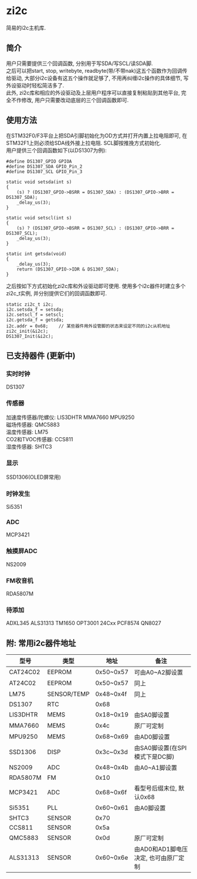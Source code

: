 # zi2c

简易的i2c主机库.

## 简介

用户只需要提供三个回调函数, 分别用于写SDA/写SCL/读SDA脚.  
之后可以把start, stop, writebyte, readbyte(带/不带nak)这五个函数作为回调传给驱动, 大部分i2c设备有这五个操作就足够了, 不用再纠缠i2c操作的具体细节, 写外设驱动时轻松简洁多了.  
此外, zi2c库和相应的外设驱动及上层用户程序可以直接复制粘贴到其他平台, 完全不作修改, 用户只需要改动底层的三个回调函数即可.

## 使用方法

在STM32F0/F3平台上把SDA引脚初始化为OD方式并打开内置上拉电阻即可, 在STM32F1上则必须给SDA线外接上拉电阻. SCL脚按推挽方式初始化.  
用户提供三个回调函数如下(以DS1307为例):

    #define DS1307_GPIO GPIOA
    #define DS1307_SDA GPIO_Pin_2
    #define DS1307_SCL GPIO_Pin_3

    static void setsda(int s)
    {
        (s) ? (DS1307_GPIO->BSRR = DS1307_SDA) : (DS1307_GPIO->BRR = DS1307_SDA);
        _delay_us(3);
    }

    static void setscl(int s)
    {
        (s) ? (DS1307_GPIO->BSRR = DS1307_SCL) : (DS1307_GPIO->BRR = DS1307_SCL);
        _delay_us(3);
    }

    static int getsda(void)
    {
        _delay_us(3);
        return (DS1307_GPIO->IDR & DS1307_SDA);
    }

之后按如下方式初始化zi2c库和外设驱动即可使用.  使用多个i2c器件时建立多个zi2c\_t实例, 并分别提供它们的回调函数即可.

    static zi2c_t i2c;
    i2c.setsda_f = setsda;
    i2c.setscl_f = setscl;
    i2c.getsda_f = getsda;
    i2c.addr = 0x68;    // 某些器件用外设管脚的状态来设定不同的i2c从机地址
    zi2c_init(&i2c);
    DS1307_Init(&i2c);

## 已支持器件 (更新中)

### 实时时钟

DS1307

### 传感器

加速度传感器/陀螺仪: LIS3DHTR MMA7660 MPU9250  
磁场传感器: QMC5883  
温度传感器: LM75  
CO2和TVOC传感器: CCS811  
湿度传感器: SHTC3  

### 显示

SSD1306(OLED屏常用)

### 时钟发生

Si5351

### ADC

MCP3421 

### 触摸屏ADC

NS2009

### FM收音机

RDA5807M

### 待添加

ADXL345 ALS31313 TM1650 OPT3001 24Cxx PCF8574 QN8027

## 附: 常用i2c器件地址

|型号|类型|地址|备注|
|----|----|----|----|
|CAT24C02|EEPROM|0x50~0x57|可由A0~A2脚设置|
|AT24C02|EEPROM|0x50~0x57|同上|
|LM75|SENSOR/TEMP|0x48~0x4f|同上|
|DS1307|RTC|0x68||
|LIS3DHTR|MEMS|0x18~0x19|由SA0脚设置|
|MMA7660|MEMS|0x4c|原厂可定制|
|MPU9250|MEMS|0x68~0x69|由AD0脚设置|
|SSD1306|DISP|0x3c~0x3d|由SA0脚设置(在SPI模式下是DC脚)|
|NS2009|ADC|0x48~0x4b|由A0~A1脚设置|
|RDA5807M|FM|0x10||
|MCP3421|ADC|0x68~0x6f|看型号后缀末位, 默认0x68|
|Si5351|PLL|0x60~0x61|由A0脚设置|
|SHTC3|SENSOR|0x70||
|CCS811|SENSOR|0x5a||
|QMC5883|SENSOR|0x0d|原厂可定制|
|ALS31313|SENSOR|0x60~0x6e|由AD0和AD1脚电压决定, 也可由原厂定制|
